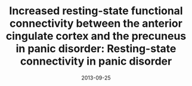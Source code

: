 ---
title: "Increased resting-state functional connectivity between the anterior cingulate cortex and the precuneus in panic disorder: Resting-state connectivity in panic disorder"
date: 2013-09-25
authors_string: Y. Shin, M. Dzemidzic, H. Jo, Z. Long
authors:
   - Y. Shin
   - M. Dzemidzic
   - H. Jo
   - Z. Long
author_ids:
   - hang_jo
journal: 'Journal of Affective Disorders'
volume: 
issue: 
pages: 
book_title: ''
publisher: ''
abstract: ''
project_id: 
paper_url: 
doi: 10.1016/j.jad.2013.04.026
data_loc: ''
code_loc: ''
file: '/assets/publications//assets/publications/'
file_name: '/assets/publications/'
type: journal_article
pub_str: ' (2013) Journal of Affective Disorders '
layout: publication 
---